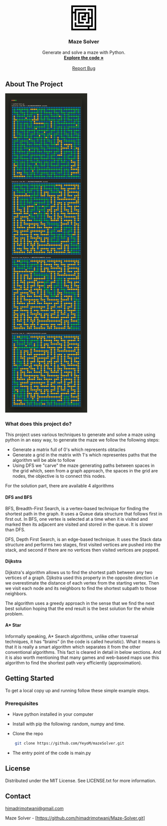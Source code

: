 <!-- PROJECT LOGO -->
<br />
<div align="center">
  <a href="https://github.com/himadrimotwani/Maze-Solver.git">
    <img src="public/icon.svg" alt="Logo" width="80" height="80">
  </a>

<h3 align="center">Maze Solver</h3>

  <p align="center">
    Generate and solve a maze with Python.
    <br />
    <a href="https://github.com/himadrimotwani/Maze-Solver.git"><strong>Explore the code »</strong></a>
    <br />
    <br />
    <a href="https://github.com/YeyoM/mazeSolver/issues">Report Bug</a>
  </p>
</div>

<!-- ABOUT THE PROJECT -->
## About The Project

[![Product Name Screen Shot][product-screenshot]](https://github.com/YeyoM/mazeSolver)

### What does this project do?

This project uses various techniques to generate and solve a maze using python in an easy way, to generate the maze we follow the following steps:

- Generate a matrix full of 0's which represents obtacles
- Generate a grid in the matrix with 1's which representes paths that the algorithm will be able to follow
- Using DFS we "carve" the maze generating paths between spaces in the grid which, seen from a graph approach, the spaces in the grid are nodes, the objective is to connect this nodes.

For the solution part, there are available 4 algorithms

#### DFS and BFS

BFS, Breadth-First Search, is a vertex-based technique for finding the shortest path in the graph. It uses a Queue data structure that follows first in first out. In BFS, one vertex is selected at a time when it is visited and marked then its adjacent are visited and stored in the queue. It is slower than DFS. 

DFS, Depth First Search, is an edge-based technique. It uses the Stack data structure and performs two stages, first visited vertices are pushed into the stack, and second if there are no vertices then visited vertices are popped. 

#### Dijkstra

Dijkstra's algorithm allows us to find the shortest path between any two vertices of a graph. Djikstra used this property in the opposite direction i.e we overestimate the distance of each vertex from the starting vertex. Then we visit each node and its neighbors to find the shortest subpath to those neighbors.

The algorithm uses a greedy approach in the sense that we find the next best solution hoping that the end result is the best solution for the whole problem.

#### A* Star

Informally speaking, A* Search algorithms, unlike other traversal techniques, it has “brains” (in the code is called heuristic). What it means is that it is really a smart algorithm which separates it from the other conventional algorithms. This fact is cleared in detail in below sections. 
And it is also worth mentioning that many games and web-based maps use this algorithm to find the shortest path very efficiently (approximation). 

<!-- GETTING STARTED -->
## Getting Started

To get a local copy up and running follow these simple example steps.

### Prerequisites

- Have python installed in your computer

- Install with pip the following: random, numpy and time.

- Clone the repo
   ```sh
    git clone https://github.com/YeyoM/mazeSolver.git
   ```
- The entry point of the code is main.py

<!-- LICENSE -->
## License

Distributed under the MIT License. See LICENSE.txt for more information.

<!-- CONTACT -->
## Contact

himadrimotwani@gmail.com

Maze Solver - [https://github.com/himadrimotwani/Maze-Solver.git]

<!-- MARKDOWN LINKS & IMAGES -->
[product-screenshot]: public/screenshot.png
